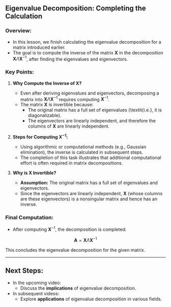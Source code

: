 ## Eigenvalue Decomposition: Completing the Calculation

### Overview:
- In this lesson, we finish calculating the eigenvalue decomposition for a matrix introduced earlier.
- The goal is to compute the inverse of the matrix $\mathbf{X}$ in the decomposition $\mathbf{X} \Lambda \mathbf{X}^{-1}$, after finding the eigenvalues and eigenvectors.

### Key Points:

1. **Why Compute the Inverse of $\mathbf{X}$?**
    - Even after deriving eigenvalues and eigenvectors, decomposing a matrix into $\mathbf{X} \Lambda \mathbf{X}^{-1}$ requires computing $\mathbf{X}^{-1}$.
    - The matrix $\mathbf{X}$ is invertible because:
        - The original matrix has a full set of eigenvalues (\textit{i.e.}, it is diagonalizable).
        - The eigenvectors are linearly independent, and therefore the columns of $\mathbf{X}$ are linearly independent.

2. **Steps for Computing $\mathbf{X}^{-1}$:**
    - Using algorithmic or computational methods (e.g., Gaussian elimination), the inverse is calculated in subsequent steps.
    - The completion of this task illustrates that additional computational effort is often required in matrix decompositions.

3. **Why is $\mathbf{X}$ Invertible?**
    - **Assumption:** The original matrix has a full set of eigenvalues and eigenvectors.
    - Since the eigenvectors are linearly independent, $\mathbf{X}$ (whose columns are these eigenvectors) is a nonsingular matrix and hence has an inverse.

### Final Computation:

- After computing $\mathbf{X}^{-1}$, the decomposition is completed:

$$
\mathbf{A} = \mathbf{X} \Lambda \mathbf{X}^{-1}
$$

This concludes the eigenvalue decomposition for the given matrix.

---

## Next Steps:

- In the upcoming video:
  - Discuss the **implications** of eigenvalue decomposition.
- In subsequent videos:
  - Explore **applications** of eigenvalue decomposition in various fields.

